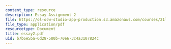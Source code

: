 ```yaml
---
content_type: resource
description: Essay Assignment 2
file: https://ol-ocw-studio-app-production.s3.amazonaws.com/courses/21l-703-english-renaissance-drama-theatre-and-society-in-the-age-of-shakespeare-fall-2003/b7b6e5ba6d28580b70e63c4a3107824c_essay2.pdf
file_type: application/pdf
resourcetype: Document
title: essay2.pdf
uid: b7b6e5ba-6d28-580b-70e6-3c4a3107824c
---
```

